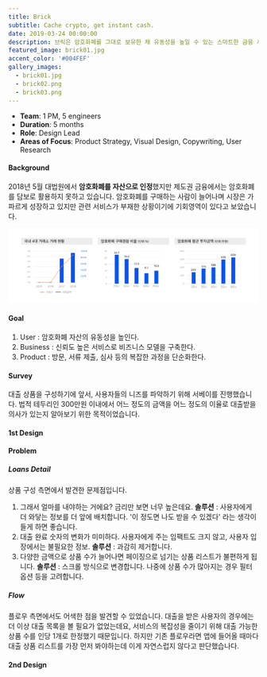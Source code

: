 ```yaml
---
title: Brick
subtitle: Cache crypto, get instant cash.
date: 2019-03-24 00:00:00
description: 브릭은 암호화폐를 그대로 보유한 채 유동성을 높일 수 있는 스마트한 금융 서비스입니다. 투명하게 공개되는 블록체인 기술로, 사용자가 직면한 경제적 문제에 가장 합리적인 대안을 제시합니다.
featured_image: brick01.jpg
accent_color: '#004FEF'
gallery_images:
  - brick01.jpg
  - brick02.png
  - brick03.png
---
```

* **Team**: 1 PM, 5 engineers
* **Duration**: 5 months
* **Role**: Design Lead
* **Areas of Focus**: Product Strategy, Visual Design, Copywriting, User Research

#### Background

2018년 5월 대법원에서 **암호화폐를 자산으로 인정**했지만 제도권 금융에서는 암호화폐를 담보로 활용하지 못하고 있습니다. 암호화폐를 구매하는 사람이 늘어나며 시장은 가파르게 성장하고 있지만 관련 서비스가 부재한 상황이기에 기회영역이 있다고 보았습니다.

![](/images/projects/brick04.jpg)
<!-- 
커지는 해외 시장 상황도 눈여겨보았습니다. 블록파이는 개인은 물론 기업에게도 최대 1000만달러(약 112억원)까지 돈을 빌려주게 되었고, 솔트렌딩의 총 이용 금액은 5000만달러(약 556억원)에 달합니다. 갤럭시디지털은 2억5000만달러(약 2774억원) 규모 자금을 조달해 암호화폐 담보 대출을 시작했습니다. -->
<!-- 
서비스의 메인 타겟은 블록체인을 장기투자 하는 30대로 설정했습니다.  -->

#### Goal
1. User : 암호화폐 자산의 유동성을 높인다.
2. Business : 신뢰도 높은 서비스로 비즈니스 모델을 구축한다.
3. Product : 방문, 서류 제출, 심사 등의 복잡한 과정을 단순화한다.

#### Survey
대출 상품을 구성하기에 앞서, 사용자들의 니즈를 파악하기 위해 서베이를 진행했습니다. 법적 테두리인 300만원 이내에서 어느 정도의 금액을 어느 정도의 이율로 대출받을 의사가 있는지 알아보기 위한 목적이었습니다. 

#### 1st Design


#### Problem
##### Loans Detail
상품 구성 측면에서 발견한 문제점입니다.
1. 그래서 얼마를 내야하는 거에요? 금리만 보면 너무 높은데요. **솔루션** : 사용자에게 더 와닿는 정보를 더 앞에 배치합니다. '이 정도면 나도 받을 수 있겠다' 라는 생각이 들게 하면 좋습니다.
2. 대출 완료 숫자의 변화가 미미하다. 사용자에게 주는 임팩트도 크지 않고, 사용자 입장에서는 불필요한 정보. **솔루션** : 과감히 제거합니다.
3. 다양한 금액으로 상품 수가 늘어나면 페이징으로 넘기는 상품 리스트가 불편하게 됩니다. **솔루션** : 스크롤 방식으로 변경합니다. 나중에 상품 수가 많아지는 경우 필터 옵션 등을 고려합니다.

##### Flow
플로우 측면에서도 어색한 점을 발견할 수 있었습니다. 대출을 받은 사용자의 경우에는 더 이상 대출 목록을 볼 필요가 없었는데요, 서비스의 복잡성을 줄이기 위해 대출 가능한 상품 수를 인당 1개로 한정했기 때문입니다. 하지만 기존 플로우라면 앱에 들어올 때마다 대출 상품 리스트를 가장 먼저 봐야하는데 이게 자연스럽지 않다고 판단했습나다.

#### 2nd Design